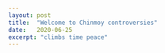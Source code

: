 ```yaml
---
layout: post
title:  "Welcome to Chinmoy controversies"
date:   2020-06-25
excerpt: "climbs time peace"
---
```

